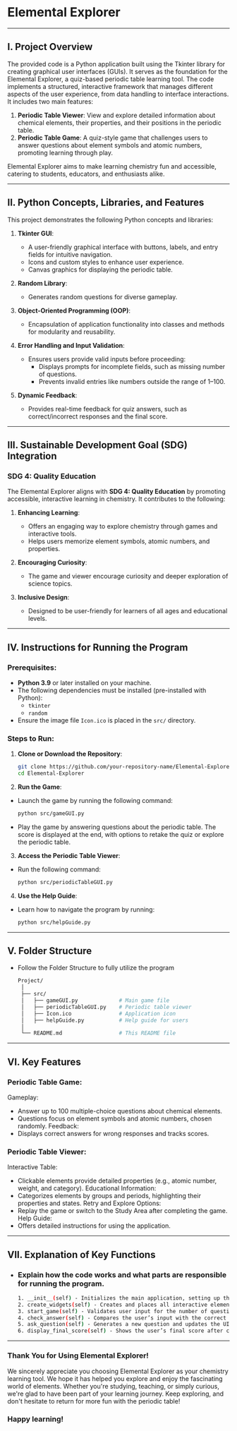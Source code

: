 # Elemental Explorer

---

## I. Project Overview

The provided code is a Python application built using the Tkinter library for creating graphical user interfaces (GUIs). It serves as the foundation for the Elemental Explorer, a quiz-based periodic table learning tool. The code implements a structured, interactive framework that manages different aspects of the user experience, from data handling to interface interactions. It includes two main features:

1. **Periodic Table Viewer**: View and explore detailed information about chemical elements, their properties, and their positions in the periodic table.
2. **Periodic Table Game**: A quiz-style game that challenges users to answer questions about element symbols and atomic numbers, promoting learning through play.

Elemental Explorer aims to make learning chemistry fun and accessible, catering to students, educators, and enthusiasts alike.

---

## II. Python Concepts, Libraries, and Features

This project demonstrates the following Python concepts and libraries:

1. **Tkinter GUI**:
   - A user-friendly graphical interface with buttons, labels, and entry fields for intuitive navigation.
   - Icons and custom styles to enhance user experience.
   - Canvas graphics for displaying the periodic table.

2. **Random Library**:
   - Generates random questions for diverse gameplay.

3. **Object-Oriented Programming (OOP)**:
   - Encapsulation of application functionality into classes and methods for modularity and reusability.

4. **Error Handling and Input Validation**:
   - Ensures users provide valid inputs before proceeding:
     - Displays prompts for incomplete fields, such as missing number of questions.
     - Prevents invalid entries like numbers outside the range of 1–100.

5. **Dynamic Feedback**:
   - Provides real-time feedback for quiz answers, such as correct/incorrect responses and the final score.

---

## III. Sustainable Development Goal (SDG) Integration

### SDG 4: Quality Education

The Elemental Explorer aligns with **SDG 4: Quality Education** by promoting accessible, interactive learning in chemistry. It contributes to the following:

1. **Enhancing Learning**:
   - Offers an engaging way to explore chemistry through games and interactive tools.
   - Helps users memorize element symbols, atomic numbers, and properties.

2. **Encouraging Curiosity**:
   - The game and viewer encourage curiosity and deeper exploration of science topics.

3. **Inclusive Design**:
   - Designed to be user-friendly for learners of all ages and educational levels.

---

## IV. Instructions for Running the Program

### Prerequisites:
- **Python 3.9** or later installed on your machine.
- The following dependencies must be installed (pre-installed with Python):
  - `tkinter`
  - `random`
- Ensure the image file `Icon.ico` is placed in the `src/` directory.

### Steps to Run:

1. **Clone or Download the Repository**:
   ```bash
   git clone https://github.com/your-repository-name/Elemental-Explorer.git
   cd Elemental-Explorer
2. **Run the Game**:
- Launch the game by running the following command:
   ```bash
   python src/gameGUI.py
- Play the game by answering questions about the periodic table. The score is displayed at the end, with options to retake the quiz or explore the periodic table.
3. **Access the Periodic Table Viewer**:
- Run the following command:
  ```bash
  python src/periodicTableGUI.py
4. **Use the Help Guide**:
- Learn how to navigate the program by running:
  ```bash
  python src/helpGuide.py

---

## V. Folder Structure
- Follow the Folder Structure to fully utilize the program
  ```bash
  Project/
   │
   ├── src/
   │   ├── gameGUI.py             # Main game file
   │   ├── periodicTableGUI.py    # Periodic table viewer
   │   ├── Icon.ico               # Application icon
   │   ├── helpGuide.py           # Help guide for users
   │
   └── README.md                  # This README file

---

## VI. Key Features

### Periodic Table Game:
Gameplay:
- Answer up to 100 multiple-choice questions about chemical elements.
- Questions focus on element symbols and atomic numbers, chosen randomly.
Feedback:
- Displays correct answers for wrong responses and tracks scores.

### Periodic Table Viewer:
Interactive Table:
- Clickable elements provide detailed properties (e.g., atomic number, weight, and category).
Educational Information:
- Categorizes elements by groups and periods, highlighting their properties and states.
Retry and Explore Options:
- Replay the game or switch to the Study Area after completing the game.
Help Guide:
- Offers detailed instructions for using the application.

---

## VII. Explanation of Key Functions
- ### Explain how the code works and what parts are responsible for running the program.
  
  ```bash
  1. __init__(self) - Initializes the main application, setting up the GUI, window size, and appearance.
  2. create_widgets(self) - Creates and places all interactive elements in the main application window, including buttons and labels.
  3. start_game(self) - Validates user input for the number of questions and launches the quiz game.
  4. check_answer(self) - Compares the user’s input with the correct answer, providing feedback and updating the score.
  5. ask_question(self) - Generates a new question and updates the UI accordingly.
  6. display_final_score(self) - Shows the user’s final score after completing the quiz and provides options to retake the quiz or explore the periodic table.

---

### Thank You for Using Elemental Explorer!

We sincerely appreciate you choosing Elemental Explorer as your chemistry learning tool. We hope it has helped you explore and enjoy the fascinating world of elements. Whether you're studying, teaching, or simply curious, we're glad to have been part of your learning journey. Keep exploring, and don't hesitate to return for more fun with the periodic table!

### Happy learning!

  
